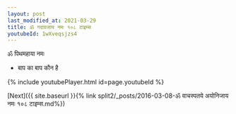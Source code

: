 ```yaml
---
layout: post
last_modified_at: 2021-03-29
title: ॐ गदाग्रजाय नमः १०८ टाइम्स
youtubeId: 1wXveqsjzs4
---
```

 
 
 ॐ पिथमहाया नमः  
 
 -  बाप का बाप कौन है 
 
  
 
  
 
 
 
 
 
 


{% include youtubePlayer.html id=page.youtubeId %}
 
[Next]({{ site.baseurl }}{% link  split2/_posts/2016-03-08-ॐ वाचस्पतये अयोनिजाय नमः १०८ टाइम्स.md%})
 
